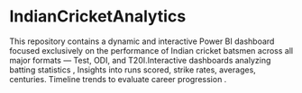 # IndianCricketAnalytics
This repository contains a dynamic and interactive Power BI dashboard focused exclusively on the performance of Indian cricket batsmen across all major formats — Test, ODI, and T20I.Interactive dashboards analyzing batting statistics , Insights into runs scored, strike rates, averages, centuries. Timeline trends to evaluate career progression .
